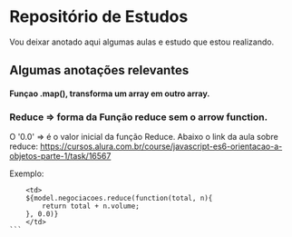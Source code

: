 # Repositório de Estudos

Vou deixar anotado aqui algumas aulas e estudo que estou realizando.

## Algumas anotações relevantes

#### Funçao .map(), transforma um array em outro array.
    

### Reduce => forma da Função reduce sem o arrow function.

O '0.0' => é o valor inicial da função Reduce. Abaixo o link da aula sobre reduce:
https://cursos.alura.com.br/course/javascript-es6-orientacao-a-objetos-parte-1/task/16567


Exemplo:
````
    <td>
    ${model.negociacoes.reduce(function(total, n){
        return total + n.volume;
    }, 0.0)}
    </td>
```